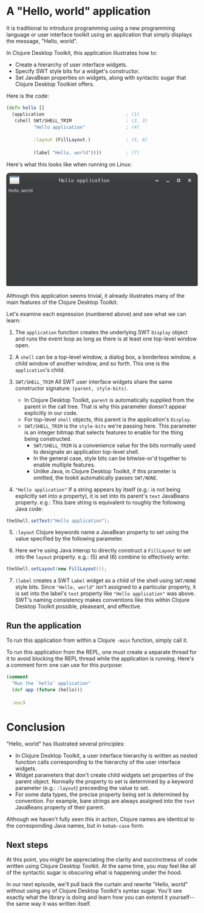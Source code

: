 # A "Hello, world" application

It is traditional to introduce programming using a new programming language or user interface toolkit using an application that simply displays the message, "Hello, world".

In Clojure Desktop Toolkit, this application illustrates how to:

* Create a hierarchy of user interface widgets.
* Specify SWT style bits for a widget's constructor.
* Set JavaBean properties on widgets, along with syntactic sugar that Clojure Desktop Toolkiet offers.

Here is the code:

```clojure
(defn hello []
  (application                              ; (1)
   (shell SWT/SHELL_TRIM                    ; (2, 3)
          "Hello application"               ; (4)

          :layout (FillLayout.)             ; (5, 6)

          (label "Hello, world"))))         ; (7)
```

Here's what this looks like when running on Linux:

![Hello world application image](images/tutorial/hello-world.png)

Although this application seems trivial, it already illustrates many of the main features of the Clojure Desktop Toolkit.

Let's examine each expression (numbered above) and see what we can learn:

1. The `application` function creates the underlying SWT `Display` object and runs the event loop as long as there is at least one top-level window open.

2. A `shell` can be a top-level window, a dialog box, a borderless window, a child window of another window, and so forth.  This one is the `application`'s child.

3. `SWT/SHELL_TRIM` All SWT user interface widgets share the same constructor signature: `(parent, style-bits)`.
   * In Clojure Desktop Toolkit, `parent` is automatically supplied from the parent in the call tree.  That is why this parameter doesn't appear explicitly in our code.
   * For top-level `shell` objects, this parent is the application's `Display`.
   * `SWT/SHELL_TRIM` is the `style-bits` we're passing here.  This parameter is an integer bitmap that selects features to enable for the thing being constructed.
      * `SWT/SHELL_TRIM` is a convenience value for the bits normally used to designate an application top-level shell.
      * In the general case, style bits can be bitwise-or'd together to enable multiple features.
      * Unlike Java, in Clojure Desktop Toolkit, if this prameter is omitted, the tookit automatically passes `SWT/NONE`.

4. `"Hello application"` If a string appears by itself (e.g.: is not being explicitly set into a property), it is set into its parent's `text` JavaBeans property.  e.g.: This bare string is equivalent to roughly the following Java code:

```java
theShell.setText("Hello application");
```

5. `:layout` Clojure keywords name a JavaBean property to set using the value specified by the following parameter.

6. Here we're using Java interop to directly construct a `FillLayout` to set into the `layout` property.  e.g.: (5) and (6) combine to effectively write:

```java
theShell.setLayout(new FillLayout());
```

7. `(label` creates a SWT `Label` widget as a child of the shell using `SWT/NONE` style bits.  Since `"Hello, world"` isn't assigned to a particular property, it is set into the label's `text` property like `"Hello application"` was above.  SWT's naming consistency makes conventions like this within Clojure Desktop Toolkit possible, pleaseant, and effective.

## Run the application

To run this application from within a Clojure `-main` function, simply call it.

To run this application from the REPL, one must create a separate thread for it to avoid blocking the REPL thread while the application is running.  Here's a comment form one can use for this purpose:

```clojure
(comment
  "Run the `hello` application"
  (def app (future (hello)))

  :eoc)
```

# Conclusion

"Hello, world" has illustrated several principles:

* In Clojure Desktop Toolkit, a user interface hierarchy is written as nested function calls corresponding to the hierarchy of the user interface widgets.
* Widget parameters that don't create child widgets set properties of the parent object.  Normally the property to set is determined by a keyword parameter (e.g.: `:layout`) preceeding the value to set.
* For some data types, the precise property being set is determined by convention.  For example, bare strings are always assigned into the `text` JavaBeans property of their parent.

Although we haven't fully seen this in action, Clojure names are identical to the corresponding Java names, but in `kebab-case` form.

## Next steps

At this point, you might be appreciating the clarity and succinctness of code written using Clojure Desktop Toolkit.  At the same time, you may feel like all of the syntactic sugar is obscuring what is happening under the hood.

In our next episode, we'll pull back the curtain and rewrite "Hello, world" without using any of Clojure Desktop Toolkit's syntax sugar.  You'll see exactly what the library is doing and learn how you can extend it yourself--the same way it was written itself.